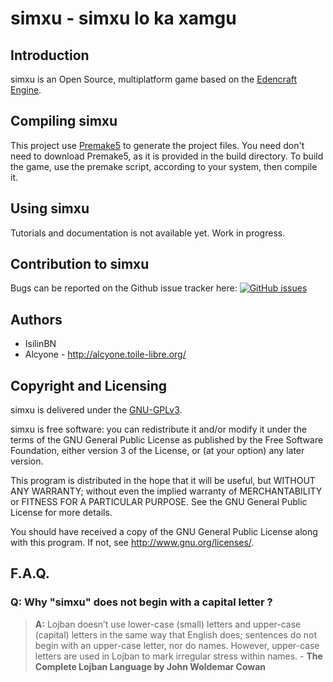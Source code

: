# simxu - simxu lo ka xamgu


## Introduction
simxu is an Open Source, multiplatform game based on the [Edencraft Engine](http://github.com/Isilin/EdenCraft).


## Compiling simxu
This project use [Premake5](https://premake.github.io/download.html) to generate the project files. You need don't need to download Premake5, as it is provided in the build directory. To build the game, use the premake script, according to your system, then compile it.

## Using simxu
Tutorials and documentation is not available yet. Work in progress.

## Contribution to simxu
Bugs can be reported on the Github issue tracker here: [![GitHub issues](https://img.shields.io/github/issues/Isilin/simxu.svg)](https://github.com/Isilin/simxu/issues)

## Authors
* IsilinBN
* Alcyone - http://alcyone.toile-libre.org/

## Copyright and Licensing
simxu is delivered under the [GNU-GPLv3](https://www.gnu.org/licenses/gpl-3.0.fr.html).

simxu is free software: you can redistribute it and/or modify it under the terms of the GNU General Public License as published by the Free Software Foundation, either version 3 of the License, or (at your option) any later version.
 
This program is distributed in the hope that it will be useful, but WITHOUT ANY WARRANTY; without even the implied warranty of MERCHANTABILITY or FITNESS FOR A PARTICULAR PURPOSE.  See the GNU General Public License for more details.

You should have received a copy of the GNU General Public License along with this program.  If not, see <http://www.gnu.org/licenses/>.

## F.A.Q.

### **Q:** Why "simxu" does not begin with a capital letter ? 
> **A:** Lojban doesn’t use lower-case (small) letters and upper-case (capital) letters in the same way that English does; sentences do not begin with an upper-case letter, nor do names. However, upper-case letters are used in Lojban to mark irregular stress within names. - **The Complete Lojban Language by John Woldemar Cowan**
